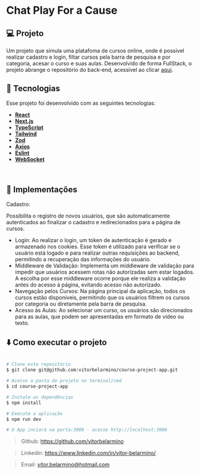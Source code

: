 # Chat Play For a Cause

## 💻 Projeto
  Um projeto que simula uma platafoma de cursos online, onde é possivel realizar cadastro e login, filtar cursos pela barra de pesquisa e por categoria, acesar o curso e suas aulas. Desenvolvido de forma FullStack, o projeto abrange o repositório do back-end, acessível ao clicar [aqui](https://github.com/vitorbelarmino/course-project-service).
</br>

## 🚀 Tecnologias

Esse projeto foi desenvolvido com as seguintes tecnologias:

-  **[React](https://react.dev/)**
-  **[Next.js](https://nextjs.org/)**
-  **[TypeScript](https://www.typescriptlang.org/)**
-  **[Tailwind](https://tailwindcss.com/)**
-  **[Zod](https://zod.dev/)**
-  **[Axios](https://axios-http.com/ptbr/)**
-  **[Eslint](https://eslint.org/)**
-  **[WebSocket](https://developer.mozilla.org/pt-BR/docs/Web/API/WebSockets_API/)**
</br>

## 📌 Implementações
Cadastro:

Possibilita o registro de novos usuários, que são automaticamente autenticados ao finalizar o cadastro e redirecionados para a página de cursos.
- Login: Ao realizar o login, um token de autenticação é gerado e armazenado nos cookies. Esse token é utilizado para verificar se o usuário está logado e para realizar outras requisições ao backend, permitindo a recuperação das informações do usuário.
- Middleware de Validação: Implementa um middleware de validação para impedir que usuários acessem rotas não autorizadas sem estar logados. A escolha por esse middleware ocorre porque ele realiza a validação antes do acesso à página, evitando acesso não autorizado.
- Navegação pelos Cursos: Na página principal da aplicação, todos os cursos estão disponíveis, permitindo que os usuários filtrem os cursos por categoria ou diretamente pela barra de pesquisa.
- Acesso às Aulas: Ao selecionar um curso, os usuários são direcionados para as aulas, que podem ser apresentadas em formato de vídeo ou texto.

## ⬇️ Como executar o projeto

```bash

# Clone este repositório
$ git clone git@github.com:vitorbelarmino/course-project-app.git

# Acesse a pasta do projeto no terminal/cmd
$ cd course-project-app

# Instale as dependências
$ npm install

# Execute a aplicação
$ npm run dev

# O App inciará na porta:3000 - acesse http://localhost:3000 
```

> Github: https://github.com/vitorbelarmino

> Linkedin: https://www.linkedin.com/in/vitor-belarmino/

> Email: vitor.belarmino@hotmail.com
